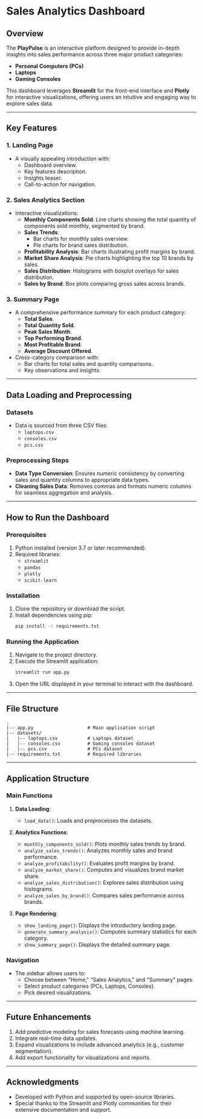 # Sales Analytics Dashboard

## Overview
The **PlayPulse** is an interactive platform designed to provide in-depth insights into sales performance across three major product categories:

- **Personal Computers (PCs)**
- **Laptops**
- **Gaming Consoles**

This dashboard leverages **Streamlit** for the front-end interface and **Plotly** for interactive visualizations, offering users an intuitive and engaging way to explore sales data.

---

## Key Features

### 1. **Landing Page**
- A visually appealing introduction with:
  - Dashboard overview.
  - Key features description.
  - Insights teaser.
  - Call-to-action for navigation.

### 2. **Sales Analytics Section**
- Interactive visualizations:
  - **Monthly Components Sold**: Line charts showing the total quantity of components sold monthly, segmented by brand.
  - **Sales Trends**: 
    - Bar charts for monthly sales overview.
    - Pie charts for brand sales distribution.
  - **Profitability Analysis**: Bar charts illustrating profit margins by brand.
  - **Market Share Analysis**: Pie charts highlighting the top 10 brands by sales.
  - **Sales Distribution**: Histograms with boxplot overlays for sales distribution.
  - **Sales by Brand**: Box plots comparing gross sales across brands.

### 3. **Summary Page**
- A comprehensive performance summary for each product category:
  - **Total Sales**.
  - **Total Quantity Sold**.
  - **Peak Sales Month**.
  - **Top Performing Brand**.
  - **Most Profitable Brand**.
  - **Average Discount Offered**.
- Cross-category comparison with:
  - Bar charts for total sales and quantity comparisons.
  - Key observations and insights.

---

## Data Loading and Preprocessing

### Datasets
- Data is sourced from three CSV files:
  - `laptops.csv`
  - `consoles.csv`
  - `pcs.csv`

### Preprocessing Steps
- **Data Type Conversion**: Ensures numeric consistency by converting sales and quantity columns to appropriate data types.
- **Cleaning Sales Data**: Removes commas and formats numeric columns for seamless aggregation and analysis.

---

## How to Run the Dashboard

### Prerequisites
1. Python installed (version 3.7 or later recommended).
2. Required libraries:
   - `streamlit`
   - `pandas`
   - `plotly`
   - `scikit-learn`

### Installation
1. Clone the repository or download the script.
2. Install dependencies using pip:
   ```bash
   pip install -r requirements.txt
   ```

### Running the Application
1. Navigate to the project directory.
2. Execute the Streamlit application:
   ```bash
   streamlit run app.py
   ```
3. Open the URL displayed in your terminal to interact with the dashboard.

---

## File Structure
```
.
|-- app.py                    # Main application script
|-- datasets/
|   |-- laptops.csv           # Laptops dataset
|   |-- consoles.csv          # Gaming consoles dataset
|   |-- pcs.csv               # PCs dataset
|-- requirements.txt          # Required libraries
```

---

## Application Structure

### Main Functions
1. **Data Loading**:
   - `load_data()`: Loads and preprocesses the datasets.

2. **Analytics Functions**:
   - `monthly_components_sold()`: Plots monthly sales trends by brand.
   - `analyze_sales_trends()`: Analyzes monthly sales and brand performance.
   - `analyze_profitability()`: Evaluates profit margins by brand.
   - `analyze_market_share()`: Computes and visualizes brand market share.
   - `analyze_sales_distribution()`: Explores sales distribution using histograms.
   - `analyze_sales_by_brand()`: Compares sales performance across brands.

3. **Page Rendering**:
   - `show_landing_page()`: Displays the introductory landing page.
   - `generate_summary_analysis()`: Computes summary statistics for each category.
   - `show_summary_page()`: Displays the detailed summary page.

### Navigation
- The sidebar allows users to:
  - Choose between "Home," "Sales Analytics," and "Summary" pages.
  - Select product categories (PCs, Laptops, Consoles).
  - Pick desired visualizations.

---

## Future Enhancements
1. Add predictive modeling for sales forecasts using machine learning.
2. Integrate real-time data updates.
3. Expand visualizations to include advanced analytics (e.g., customer segmentation).
4. Add export functionality for visualizations and reports.

---

## Acknowledgments
- Developed with Python and supported by open-source libraries.
- Special thanks to the Streamlit and Plotly communities for their extensive documentation and support.
